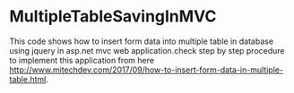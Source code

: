 # MultipleTableSavingInMVC
This code shows how to insert form data into multiple table in database using jquery in asp.net mvc web application.check step by step procedure to implement this application from here http://www.mitechdev.com/2017/09/how-to-insert-form-data-in-multiple-table.html.
